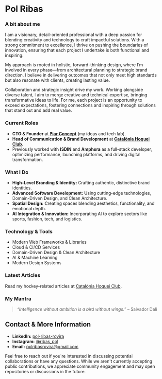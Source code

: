 # Pol Ribas

### A bit about me

I am a visionary, detail-oriented professional with a deep passion for blending creativity and technology to craft impactful solutions. With a strong commitment to excellence, I thrive on pushing the boundaries of innovation, ensuring that each project I undertake is both functional and inspiring.

My approach is rooted in holistic, forward-thinking design, where I’m involved in every phase—from architectural planning to strategic brand direction. I believe in delivering outcomes that not only meet high standards but also resonate with clients, creating lasting value.

Collaboration and strategic insight drive my work. Working alongside diverse talent, I aim to merge creative and technical expertise, bringing transformative ideas to life. For me, each project is an opportunity to exceed expectations, fostering connections and inspiring through solutions that stand out and add real value.

### Current Roles
- **CTO & Founder** at [**Piar Concept**](https://piarconcept.com) (my ideas and tech lab).
- **Head of Communication & Brand Development** at [**Catalònia Hoquei Club**](https://cataloniahoqueiclub.com).
- Previously worked with **ISDIN** and **Amphora** as a full-stack developer, optimizing performance, launching platforms, and driving digital transformation.

### What I Do
- **High-Level Branding & Identity:** Crafting authentic, distinctive brand identities.
- **Advanced Software Development:** Using cutting-edge technologies, Domain-Driven Design, and Clean Architecture.
- **Spatial Design:** Creating spaces blending aesthetics, functionality, and emotional depth.
- **AI Integration & Innovation:** Incorporating AI to explore sectors like sports, fashion, tech, and logistics.

### Technology & Tools
- Modern Web Frameworks & Libraries
- Cloud & CI/CD Services
- Domain-Driven Design & Clean Architecture
- AI & Machine Learning
- Modern Design Systems

### Latest Articles
Read my hockey-related articles at [Catalònia Hoquei Club](https://cataloniahc.com/en/articles?authorId=676874fb64cc1973f8143ced#articles-list).

### My Mantra
> _“Intelligence without ambition is a bird without wings.”_ – Salvador Dalí

## Contact & More Information
- **LinkedIn:** [pol-ribas-rovira](https://www.linkedin.com/in/pol-ribas-rovira)  
- **Instagram:** [@ribas_pol](https://www.instagram.com/ribas_pol/)
- **Email:** [polribasrovira@gmail.com](mailto:polribasrovira@gmail.com)

Feel free to reach out if you're interested in discussing potential collaborations or have any questions. While we aren't currently accepting public contributions, we appreciate community engagement and may open repositories or discussions in the future.
